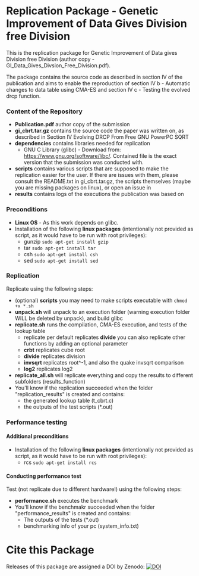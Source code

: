 # Replication Package - Genetic Improvement of Data Gives Division free Division

This is the replication package for Genetic Improvement of Data gives Division free Division  (author copy - GI_Data_Gives_Divsion_Free_Division.pdf).

The package contains the source code as described in section IV of the publication and aims to enable the reproduction of section IV b - Automatic changes to data table using CMA-ES and section IV c - Testing the evolved drcp function.

### Content of the Repository
- __Publication.pdf__ author copy of the submission
- __gi_cbrt.tar.gz__ contains the source code the paper was written on, as described in Section IV Evolving DRCP From Free GNU PowerPC SQRT
- __dependencies__ contains libraries needed for replication
  - GNU C Library (glibc) - Download from: https://www.gnu.org/software/libc/. Contained file is the exact version that the submission was conducted with.
- __scripts__ contains various scripts that are supposed to make the replication easier for the user. If there are issues with them, please consult the README.txt in gi_cbrt.tar.gz, the scripts themselves (maybe you are missing packages on linux), or open an issue in
- __results__ contains logs of the executions the publication was based on

### Preconditions

- __Linux OS__ - As this work depends on glibc.
- Installation of the following __linux packages__ (intentionally not provided as script, as it would have to be run with root privileges):
  - gunzip `sudo apt-get install gzip`
  - tar `sudo apt-get install tar`
  - csh `sudo apt-get install csh`
  - sed `sudo apt-get install sed`

### Replication

Replicate using the following steps:
- (optional) __scripts__ you may need to make scripts executable with `chmod +x *.sh`
- __unpack.sh__ will unpack to an execution folder (warning execution folder WILL be deleted by unpack), and build glibc
- __replicate.sh__ runs the compilation, CMA-ES execution, and tests of the lookup table
  - replicate per default replicates **divide** you can also replicate other functions by adding an optional parameter
  - **crbt** replicates cube root
  - **divide** replicates division
  - **invsqrt** replicates root^-1, and also the quake invsqrt comparison
  - **log2** replicates log2
- __replicate_all.sh__ will replicate everything and copy the results to different subfolders (results_function)
- You'll know if the replication succeeded when the folder "replication_results" is created and contains:
  - the generated lookup table (t_cbrt.c)
  - the outputs of the test scripts (*.out)

### Performance testing

#### Additional preconditions

- Installation of the following __linux packages__ (intentionally not provided as script, as it would have to be run with root privileges):
  - rcs `sudo apt-get install rcs`

#### Conducting performance test

Test (not replicate due to different hardware!) using the following steps:
-  __performance.sh__ executes the benchmark
- You'll know if the benchmakr succeeded when the folder "performance_results" is created and contains:
  - The outputs of the tests (*.out)
  - benchmarking info of your pc (system_info.txt)
  
# Cite this Package
Releases of this package are assigned a DOI by Zenodo:
[![DOI](https://zenodo.org/badge/254306965.svg)](https://zenodo.org/badge/latestdoi/254306965)
